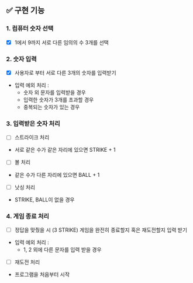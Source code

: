 ## ✅ 구현 기능

### 1. 컴퓨터 숫자 선택

- [x] 1에서 9까지 서로 다른 임의의 수 3개를 선택

### 2. 숫자 입력

- [x] 사용자로 부터 서로 다른 3개의 숫자를 입력받기
- 입력 예외 처리 :
  - 숫자 외 문자를 입력받을 경우
  - 입력한 숫자가 3개를 초과할 경우
  - 중복되는 숫자가 있는 경우

### 3. 입력받은 숫자 처리

- [ ] 스트라이크 처리
- 서로 같은 수가 같은 자리에 있으면 STRIKE + 1
- [ ] 볼 처리
- 같은 수가 다른 자리에 있으면 BALL + 1
- [ ] 낫싱 처리
- STRIKE, BALL이 없을 경우

### 4. 게임 종료 처리

- [ ] 정답을 맞췄을 시 (3 STRIKE) 게임을 완전히 종료할지 혹은 재도전할지 입력 받기
- 입력 예외 처리 :
  - 1, 2 외에 다른 문자를 입력 받을 경우
- [ ] 재도전 처리
- 프로그램을 처음부터 시작
